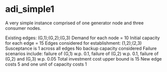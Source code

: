 # adi_simple1
A very simple instance comprised of one generator node and three consumer nodes.

Existing edges: (G,1);(G,2);(G,3)
Demand for each node = 10
Initial capacity for each edge = 15
Edges considered for establishment: (1,2);(2,3)
Susceptance is 1 across all edges
No backup capacity considered
Failure scenarios include: failure of (G,1) w.p. 0.1, failure of (G,2) w.p. 0.1, failure of (G,2) and (G,3) w.p. 0.05
Total investment cost upper bound is 15
New edge costs 5 and one unit of capacity costs 1

